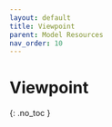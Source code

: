 ```yaml
---
layout: default
title: Viewpoint
parent: Model Resources
nav_order: 10
---
```


# Viewpoint
{: .no_toc }